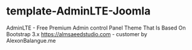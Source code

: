# template-AdminLTE-Joomla
AdminLTE - Free Premium Admin control Panel Theme That Is Based On Bootstrap 3.x https://almsaeedstudio.com - customer by AlexonBalangue.me
